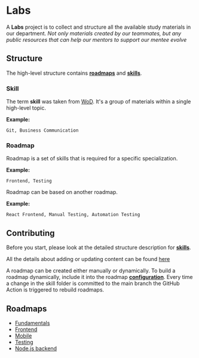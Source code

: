# Labs

A **Labs** project is to collect and structure all the available study materials in our department. *Not only materials created by our teammates, but any public resources that can help our mentors to support our mentee evolve*


## Structure
The high-level structure contains [**roadmaps**](./roadmaps/readme.md) and [**skills**](./skills/readme.md). 

### Skill
The term **skill** was taken from [WoD](https://employees-wod.itechart-group.com/skillsManagement/skills). It's a group of materials within a single  high-level topic. 

**Example:**
```
Git, Business Communication
```

### Roadmap
Roadmap is a set of skills that is required for a specific specialization.

**Example:**
```
Frontend, Testing
```

Roadmap can be based on another roadmap.
 
**Example:**
```
React Frontend, Manual Testing, Automation Testing
```


## Contributing

Before you start, please look at the detailed structure description for [**skills**](./skills/readme.md).

All the details about adding or updating content can be found [here](./contributing.md)

A roadmap can be created either manually or dynamically. 
To build a roadmap dynamically, include it into the roadmap [**configuration**](./build/dynamic-roadmaps.json). Every time a change in the skill folder is committed to the main branch the GitHub Action is triggered to rebuild roadmaps.

## Roadmaps
* [Fundamentals](./roadmaps/fundamentals/readme.md)
* [Frontend](./roadmaps/frontend/readme.md)
* [Mobile](./roadmaps/mobile/readme.md)
* [Testing](./roadmaps/testing/readme.md)
* [Node.js backend](./roadmaps/nodejs-backend/readme.md)
